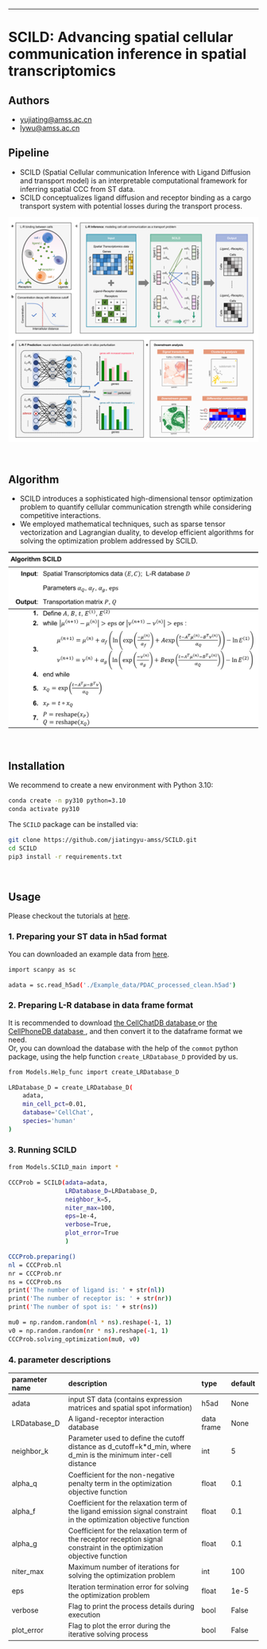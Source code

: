 
------------------------------------------------------------------------------------------------------
# SCILD: Advancing spatial cellular communication inference in spatial transcriptomics

## Authors
- yujiating@amss.ac.cn
- lywu@amss.ac.cn

## Pipeline
- SCILD (Spatial Cellular communication Inference with Ligand Diffusion and transport model) is an interpretable computational framework for inferring spatial CCC from ST data. 
- SCILD conceptualizes ligand diffusion and receptor binding as a cargo transport system with potential losses during the transport process.

<p align="center">
  <a href="https://github.com/jiatingyu-amss/SCILD/">
    <img src="images/SCILD.png" alt="Logo">
  </a>
</p>
<br />

## Algorithm
- SCILD introduces a sophisticated high-dimensional tensor optimization problem to quantify cellular communication strength while considering competitive interactions. 
-  We employed mathematical techniques, such as sparse tensor vectorization and Lagrangian duality, to develop efficient algorithms for solving the optimization problem addressed by SCILD.

<p align="center">
  <a href="https://github.com/jiatingyu-amss/SCILD/">
    <img src="images/algorithm.png" alt="Logo">
  </a>
</p>
<br />

## Installation

We recommend to create a new environment with Python 3.10:
```sh
conda create -n py310 python=3.10
conda activate py310
```
The `SCILD` package can be installed via:

```sh
git clone https://github.com/jiatingyu-amss/SCILD.git
cd SCILD
pip3 install -r requirements.txt 
```
<br />



## Usage

Please checkout the tutorials at
[here](https://github.com/jiatingyu-amss/SCILD/blob/master/Vignettes/SCILD_PDAC_Visium.ipynb).

### 1. Preparing your ST data in h5ad format
You can downloaded an example data from [here](https://github.com/jiatingyu-amss/SCILD/tree/master/Example_data/).
```sh
import scanpy as sc
```
```sh
adata = sc.read_h5ad('./Example_data/PDAC_processed_clean.h5ad') 
```

### 2. Preparing L-R database in data frame format
It is recommended to download [the CellChatDB database ](http://www.cellchat.org/) or [the CellPhoneDB database ](https://www.cellphonedb.org/), and then convert it to the dataframe format we need.\
Or, you can download the database with the help of the `commot` python package, using the help function `create_LRDatabase_D` provided by us.
```sh
from Models.Help_func import create_LRDatabase_D
```
```sh
LRDatabase_D = create_LRDatabase_D(
    adata,
    min_cell_pct=0.01,
    database='CellChat',
    species='human'
)
```

### 3. Running SCILD

```sh
from Models.SCILD_main import *
```
```sh
CCCProb = SCILD(adata=adata,
                LRDatabase_D=LRDatabase_D,
                neighbor_k=5,
                niter_max=100,
                eps=1e-4,
                verbose=True,
                plot_error=True
                )
```
```sh
CCCProb.preparing()
nl = CCCProb.nl
nr = CCCProb.nr
ns = CCCProb.ns
print('The number of ligand is: ' + str(nl))
print('The number of receptor is: ' + str(nr))
print('The number of spot is: ' + str(ns))
```
```sh
mu0 = np.random.random(nl * ns).reshape(-1, 1)
v0 = np.random.random(nr * ns).reshape(-1, 1)
CCCProb.solving_optimization(mu0, v0)
```

### 4. parameter descriptions
 parameter name | description                                          | type           | default 
 :------------- | :--------------------------------------------------- | :------------- | :------ 
 adata          | input ST data (contains expression matrices and spatial spot information)   | h5ad           | None    
 LRDatabase_D | A ligand-receptor interaction database | data frame | None 
 neighbor_k | Parameter used to define the cutoff distance as d_cutoff=k*d_min, where d_min is the minimum inter-cell distance | int | 5 
 alpha_q | Coefficient for the non-negative penalty term in the optimization objective function | float | 0.1 
 alpha_f | Coefficient for the relaxation term of the ligand emission signal constraint in the optimization objective function  | float | 0.1 
 alpha_g | Coefficient for the relaxation term of the receptor reception signal constraint in the optimization objective function | float | 0.1 
 niter_max | Maximum number of iterations for solving the optimization problem | int | 100
 eps | Iteration termination error for solving the optimization problem | float | 1e-5
 verbose | Flag to print the process details during execution| bool | False
 plot_error| Flag to plot the error during the iterative solving process  | bool | False

<br />
